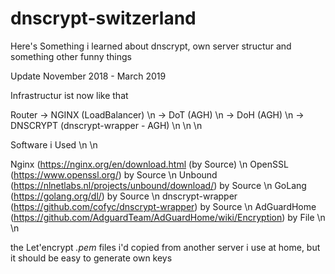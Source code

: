 # dnscrypt-switzerland

Here's Something i learned about dnscrypt, own server structur and something other funny things


Update November 2018 - March 2019

Infrastructur ist now like that

Router -> NGINX (LoadBalancer) \n
-> DoT (AGH) \n
-> DoH (AGH) \n
-> DNSCRYPT (dnscrypt-wrapper - AGH) \n
 \n \n

Software i Used
 \n \n

Nginx (https://nginx.org/en/download.html (by Source) \n
OpenSSL (https://www.openssl.org/) by Source \n
Unbound (https://nlnetlabs.nl/projects/unbound/download/) by Source \n
GoLang (https://golang.org/dl/) by Source \n
dnscrypt-wrapper (https://github.com/cofyc/dnscrypt-wrapper) by Source \n
AdGuardHome (https://github.com/AdguardTeam/AdGuardHome/wiki/Encryption) by File  \n \n


the Let'encrypt *.pem* files i'd copied from another server i use at home, but it should be easy to generate own keys
